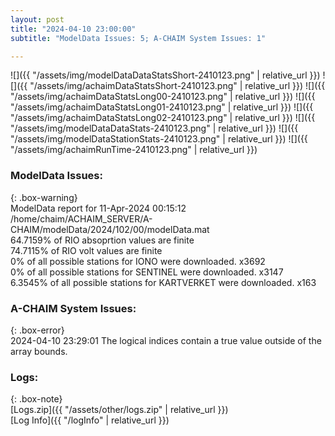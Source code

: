 ```yaml
---
layout: post
title: "2024-04-10 23:00:00"
subtitle: "ModelData Issues: 5; A-CHAIM System Issues: 1"

---
```


![]({{ "/assets/img/modelDataDataStatsShort-2410123.png" | relative_url }})
![]({{ "/assets/img/achaimDataStatsShort-2410123.png" | relative_url }})
![]({{ "/assets/img/achaimDataStatsLong00-2410123.png" | relative_url }})
![]({{ "/assets/img/achaimDataStatsLong01-2410123.png" | relative_url }})
![]({{ "/assets/img/achaimDataStatsLong02-2410123.png" | relative_url }})
![]({{ "/assets/img/modelDataDataStats-2410123.png" | relative_url }})
![]({{ "/assets/img/modelDataStationStats-2410123.png" | relative_url }})
![]({{ "/assets/img/achaimRunTime-2410123.png" | relative_url }})


### ModelData Issues:  
  
{: .box-warning}  
 ModelData report for 11-Apr-2024 00:15:12   
 /home/chaim/ACHAIM_SERVER/A-CHAIM/modelData/2024/102/00/modelData.mat   
 64.7159% of RIO absoprtion values are finite   
 74.7115% of RIO volt values are finite   
 0% of all possible stations for IONO were downloaded. x3692   
 0% of all possible stations for SENTINEL were downloaded. x3147   
 6.3545% of all possible stations for KARTVERKET were downloaded. x163   
  
### A-CHAIM System Issues:  
  
{: .box-error}  
2024-04-10 23:29:01 The logical indices contain a true value outside of the array bounds.  

### Logs:  
  
{: .box-note}  
[Logs.zip]({{ "/assets/other/logs.zip" | relative_url }})  
[Log Info]({{ "/logInfo" | relative_url }})  
